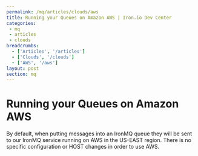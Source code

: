 ```yaml
---
permalink: /mq/articles/clouds/aws
title: Running your Queues on Amazon AWS | Iron.io Dev Center
categories:
 - mq
 - articles
 - clouds
breadcrumbs:
  - ['Articles', '/articles']
  - ['Clouds', '/clouds']
  - ['AWS', '/aws']
layout: post
section: mq
---
```


# Running your Queues on Amazon AWS

By default, when putting messages into an IronMQ queue they will be sent to our IronMQ service running
on AWS in the US-EAST region. There is no specific configuration or HOST changes in order to use AWS.